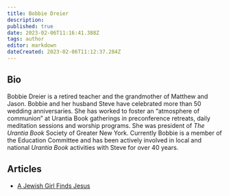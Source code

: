 ```yaml
---
title: Bobbie Dreier
description:
published: true
date: 2023-02-06T11:16:41.388Z
tags: author
editor: markdown
dateCreated: 2023-02-06T11:12:37.284Z
---
```


## Bio

Bobbie Dreier is a retired teacher and the grandmother of Matthew and Jason. Bobbie and her husband Steve have celebrated more than 50 wedding anniversaries. She has worked to foster an “atmosphere of communion” at Urantia Book gatherings in preconference retreats, daily meditation sessions and worship programs. She was president of _The Urantia Book_ Society of Greater New York. Currently Bobbie is a member of the Education Committee and has been actively involved in local and national _Urantia Book_ activities with Steve for over 40 years.

## Articles

- [A Jewish Girl Finds Jesus](/en/article/Bobbie_Dreier/A_Jewish_Girl_Finds_Jesus)